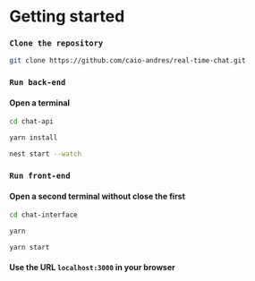 # Getting started

### `Clone the repository`

```bash
git clone https://github.com/caio-andres/real-time-chat.git
```

### `Run back-end`

#### Open a terminal

```bash
cd chat-api
```

```bash
yarn install
```

```bash
nest start --watch
```

### `Run front-end`

#### Open a second terminal without close the first

```bash
cd chat-interface
```

```bash
yarn
```

```bash
yarn start
```

#### Use the URL `localhost:3000` in your browser

